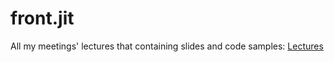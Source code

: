 # front.jit

All my meetings' lectures that containing slides and code samples:  [Lectures](/src/lectures)

